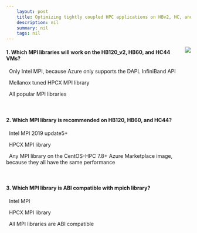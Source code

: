 ```yaml
---
    layout: post
    title: Optimizing tightly coupled HPC applications on HBv2, HC, and HB series virtual machines  - Select the right MPI library
    description: nil
    summary: nil
    tags: nil
---
```



 <a target="_blank" href="https://docs.microsoft.com/en-us/learn/modules/optimize-tightly-coupled-hpc-apps/9-knowledge-selecting-the-right-mpi-library/"><i class="fas fa-external-link-alt"></i> </a>
 <img align="right" src="https://docs.microsoft.com/en-us/learn/achievements/generic-badge.svg">
####  1. Which MPI libraries will work on the HB120_v2, HB60, and HC44 VMs?


<i class='far fa-square'></i> &nbsp;&nbsp;Only Intel MPI, because Azure only supports the DAPL InfiniBand API

<i class='far fa-square'></i> &nbsp;&nbsp;Mellanox tuned HPCX MPI library

<i class='fas fa-check-square' style='color: Dodgerblue;'></i> &nbsp;&nbsp;All popular MPI libraries
<br />
<br />
<br />

####  2. Which MPI library is recommended on HB120, HB60, and HC44?


<i class='far fa-square'></i> &nbsp;&nbsp;Intel MPI 2019 update5+

<i class='fas fa-check-square' style='color: Dodgerblue;'></i> &nbsp;&nbsp;HPCX MPI library

<i class='far fa-square'></i> &nbsp;&nbsp;Any MPI library on the CentOS-HPC 7.8+ Azure Marketplace image, because they all have the same performance
<br />
<br />
<br />

####  3. Which MPI library is ABI compatible with mpich library?


<i class='fas fa-check-square' style='color: Dodgerblue;'></i> &nbsp;&nbsp;Intel MPI

<i class='far fa-square'></i> &nbsp;&nbsp;HPCX MPI library

<i class='far fa-square'></i> &nbsp;&nbsp;All MPI libraries are ABI compatible
<br />
<br />
<br />
